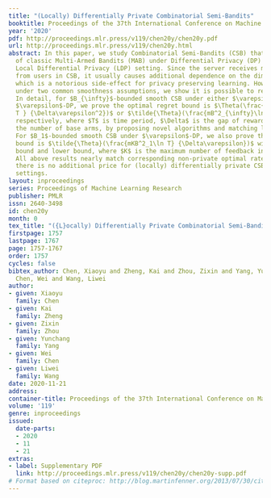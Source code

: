 ```yaml
---
title: "(Locally) Differentially Private Combinatorial Semi-Bandits"
booktitle: Proceedings of the 37th International Conference on Machine Learning
year: '2020'
pdf: http://proceedings.mlr.press/v119/chen20y/chen20y.pdf
url: http://proceedings.mlr.press/v119/chen20y.html
abstract: In this paper, we study Combinatorial Semi-Bandits (CSB) that is an extension
  of classic Multi-Armed Bandits (MAB) under Differential Privacy (DP) and stronger
  Local Differential Privacy (LDP) setting. Since the server receives more information
  from users in CSB, it usually causes additional dependence on the dimension of data,
  which is a notorious side-effect for privacy preserving learning. However for CSB
  under two common smoothness assumptions, we show it is possible to remove this side-effect.
  In detail, for $B_{\infty}$-bounded smooth CSB under either $\varepsilon$-LDP or
  $\varepsilon$-DP, we prove the optimal regret bound is $\Theta(\frac{mB^2_{\infty}\ln
  T } {\Delta\varepsilon^2})$ or $\tilde{\Theta}(\frac{mB^2_{\infty}\ln T} { \Delta\varepsilon})$
  respectively, where $T$ is time period, $\Delta$ is the gap of rewards and $m$ is
  the number of base arms, by proposing novel algorithms and matching lower bounds.
  For $B_1$-bounded smooth CSB under $\varepsilon$-DP, we also prove the optimal regret
  bound is $\tilde{\Theta}(\frac{mKB^2_1\ln T} {\Delta\varepsilon})$ with both upper
  bound and lower bound, where $K$ is the maximum number of feedback in each round.
  All above results nearly match corresponding non-private optimal rates, which imply
  there is no additional price for (locally) differentially private CSB in above common
  settings.
layout: inproceedings
series: Proceedings of Machine Learning Research
publisher: PMLR
issn: 2640-3498
id: chen20y
month: 0
tex_title: "({L}ocally) Differentially Private Combinatorial Semi-Bandits"
firstpage: 1757
lastpage: 1767
page: 1757-1767
order: 1757
cycles: false
bibtex_author: Chen, Xiaoyu and Zheng, Kai and Zhou, Zixin and Yang, Yunchang and
  Chen, Wei and Wang, Liwei
author:
- given: Xiaoyu
  family: Chen
- given: Kai
  family: Zheng
- given: Zixin
  family: Zhou
- given: Yunchang
  family: Yang
- given: Wei
  family: Chen
- given: Liwei
  family: Wang
date: 2020-11-21
address: 
container-title: Proceedings of the 37th International Conference on Machine Learning
volume: '119'
genre: inproceedings
issued:
  date-parts:
  - 2020
  - 11
  - 21
extras:
- label: Supplementary PDF
  link: http://proceedings.mlr.press/v119/chen20y/chen20y-supp.pdf
# Format based on citeproc: http://blog.martinfenner.org/2013/07/30/citeproc-yaml-for-bibliographies/
---
```

